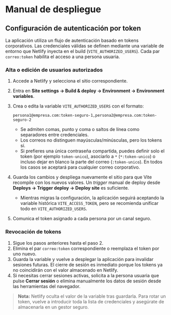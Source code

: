 # Manual de despliegue

## Configuración de autenticación por token

La aplicación utiliza un flujo de autenticación basado en tokens corporativos. Las credenciales válidas se definen mediante una variable de entorno que Netlify inyecta en el build (`VITE_AUTHORIZED_USERS`). Cada par `correo:token` habilita el acceso a una persona usuaria.

### Alta o edición de usuarios autorizados

1. Accede a Netlify y selecciona el sitio correspondiente.
2. Entra en **Site settings → Build & deploy → Environment → Environment variables**.
3. Crea o edita la variable `VITE_AUTHORIZED_USERS` con el formato:

   ```text
   persona1@empresa.com:token-seguro-1,persona2@empresa.com:token-seguro-2
   ```

   - Se admiten comas, punto y coma o saltos de línea como separadores entre credenciales.
   - Los correos no distinguen mayúsculas/minúsculas, pero los tokens sí.
   - Si prefieres una única contraseña compartida, puedes definir solo el token (por ejemplo `token-unico`), asociarlo a `*` (`*:token-unico`) o incluso dejar en blanco la parte del correo (`:token-unico`). En todos los casos se aceptará para cualquier correo corporativo.
4. Guarda los cambios y despliega nuevamente el sitio para que Vite recompile con los nuevos valores. Un _trigger_ manual de deploy desde **Deploys → Trigger deploy → Deploy site** es suficiente.
   - Mientras migras la configuración, la aplicación seguirá aceptando la variable histórica `VITE_ACCESS_TOKEN`, pero se recomienda unificar todo en `VITE_AUTHORIZED_USERS`.
5. Comunica el token asignado a cada persona por un canal seguro.

### Revocación de tokens

1. Sigue los pasos anteriores hasta el paso 2.
2. Elimina el par `correo:token` correspondiente o reemplaza el token por uno nuevo.
3. Guarda la variable y vuelve a desplegar la aplicación para invalidar sesiones futuras. El cierre de sesión es inmediato porque los tokens ya no coincidirán con el valor almacenado en Netlify.
4. Si necesitas cerrar sesiones activas, solicita a la persona usuaria que pulse **Cerrar sesión** o elimina manualmente los datos de sesión desde las herramientas del navegador.

> **Nota:** Netlify oculta el valor de la variable tras guardarla. Para rotar un token, vuelve a introducir toda la lista de credenciales y asegúrate de almacenarla en un gestor seguro.
